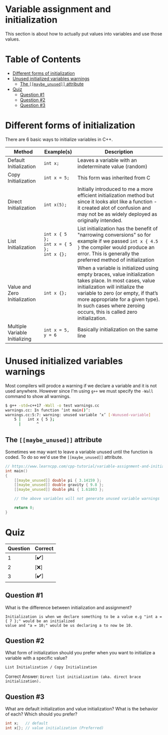 # Variable assignment and initialization

This section is about how to actually put values into variables and use those values.

# Table of Contents

- [Different forms of initialization](#different-forms-of-initialization)
- [Unused initialized variables warnings](#unused-initialized-variables-warnings)
  - [The `[[maybe_unused]]` attribute](#the-maybe_unused-attribute)
- [Quiz](#quiz)
  - [Question #1](#question-1)
  - [Question #2](#question-2)
  - [Question #3](#question-3)


# Different forms of initialization

There are 6 basic ways to initialize variables in C++.

| Method | Example(s) | Description |
| --- | --- | --- |
| Default Initialization | `int x;` | Leaves a variable with an indeterminate value (random) |
| Copy Initialization | `int x = 5;` | This form was inherited from C |
| Direct Initialization | `int x(5);` | Initially introduced to me a more efficient initialization method but since it looks alot like a function - it created alot of confusion and may not be as widely deployed as originally intended. |
| List Initialization | `int x { 5 };` <br> `int x = { 5 };` <br> `int x {};` | List initialization has the benefit of "narrowing conversions" so for example if we passed `int x { 4.5 }` the compiler would produce an error. This is generally the preferred method of initialization |
| Value and Zero Initialization | `int x {};` | When a variable is initialized using empty braces, value initialization takes place. In most cases, value initialization will initialize the variable to zero (or empty, if that’s more appropriate for a given type). In such cases where zeroing occurs, this is called zero initialization. |
| Multiple Variable Initializing | `int x = 5, y = 6` | Basically initialization on the same line |

# Unused initialized variables warnings

Most compilers will prodce a warning if we declare a variable and it is not used anywhere. However since I'm using `g++` we must specify the `-Wall` command to show all warnings.

```bash
$ g++ -std=c++17 -Wall -o test warnings.cc
warnings.cc: In function ‘int main()’:
warnings.cc:5:7: warning: unused variable ‘x’ [-Wunused-variable]
    5 |   int x { 5 };
      |       ^
```

## The `[[maybe_unused]]` attribute

Sometimes we may want to leave a variable unused until the function is coded. To do so we'd use the `[[maybe_unused]]` attribute.

```c
// https://www.learncpp.com/cpp-tutorial/variable-assignment-and-initialization/
int main()
{
    [[maybe_unused]] double pi { 3.14159 };
    [[maybe_unused]] double gravity { 9.8 };
    [[maybe_unused]] double phi { 1.61803 };

    // the above variables will not generate unused variable warnings

    return 0;
}
```

# Quiz    
                                                           
| Question | Correct |
| --- | --- | 
| 1 | [:heavy_check_mark:] |
| 2 | [:x:] |
| 3 | [:heavy_check_mark:] |

## Question #1

What is the difference between initialization and assignment?

```
Initialization is when we declare something to be a value e.g "int a = { 7 };" would be an initialized
value and "a = 10;" would be us declaring a to now be 10.
```

## Question #2

What form of initialization should you prefer when you want to initialize a variable with a specific value?

```
List Initialization / Copy Initialization
```

Correct Answer: `Direct list initialization (aka. direct brace initialization).`

## Question #3

What are default initialization and value initialization? What is the behavior of each? Which should you prefer?

```c
int x;   // default
int x{}; // value initialization (Preferred)
```
